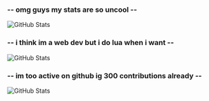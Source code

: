 ### -- omg guys my stats are so uncool --
![GitHub Stats](https://github-readme-stats.vercel.app/api?username=PlacidityIsEpic&theme=onedark&show_icons=true&hide_border=true&count_private=true)

### -- i think im a web dev but i do lua when i want --
![GitHub Stats](https://github-readme-stats.vercel.app/api/top-langs/?username=PlacidityIsEpic&theme=onedark&show_icons=true&hide_border=true&layout=compact)

### -- im too active on github ig 300 contributions already --
![GitHub Stats](https://github-readme-streak-stats.herokuapp.com/?user=PlacidityIsEpic&theme=onedark&hide_border=true)
